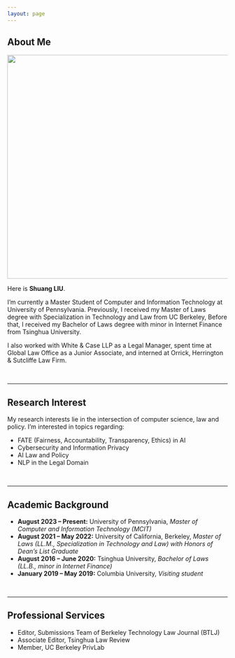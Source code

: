 ```yaml
---
layout: page
---
```


## About Me

<img src="https://olivialiu121.github.io/olivia.jpg" class="floatpic" width="512" height="512">

Here is **Shuang LIU**.

I’m currently a Master Student of Computer and Information Technology at University of Pennsylvania. Previously, I received my Master of Laws degree with Specialization in Technology and Law from UC Berkeley, Before that, I received my Bachelor of Laws degree with minor in Internet Finance from Tsinghua University.

I also worked with White & Case LLP as a Legal Manager, spent time at Global Law Office as a Junior Associate, and interned at Orrick, Herrington & Sutcliffe Law Firm.

<br>

---

## Research Interest

My research interests lie in the intersection of computer science, law and policy. I’m interested in topics regarding:

- FATE (Fairness, Accountability, Transparency, Ethics) in AI
- Cybersecurity and Information Privacy
- AI Law and Policy
- NLP in the Legal Domain

<br>

---

## Academic Background

- **August 2023 – Present:** University of Pennsylvania, *Master of Computer and Information Technology (MCIT)*
- **August 2021 – May 2022:** University of California, Berkeley, *Master of Laws (LL.M., Specialization in Technology and Law) with Honors of Dean’s List Graduate*
- **August 2016 – June 2020:** Tsinghua University, *Bachelor of Laws (LL.B., minor in Internet Finance)*
- **January 2019 – May 2019:** Columbia University, *Visiting student*

<br>

---

## Professional Services

- Editor, Submissions Team of Berkeley Technology Law Journal (BTLJ)
- Associate Editor, Tsinghua Law Review
- Member, UC Berkeley PrivLab

